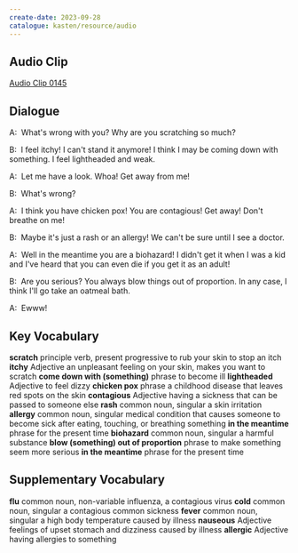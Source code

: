 ```yaml
---
create-date: 2023-09-28
catalogue: kasten/resource/audio
---
```


## Audio Clip
[Audio Clip 0145](https://archive.org/download/englishpod_all/englishpod_0145dg.mp3)

## Dialogue
A:  What's wrong with you? Why are you scratching so much?

B:  I feel itchy! I can't stand it anymore! I think I may be coming down with something.  I feel lightheaded and weak.

A:  Let me have a look. Whoa! Get away from me!

B:  What's wrong?

A:  I think you have chicken pox! You are contagious! Get away! Don't breathe on me!

B:  Maybe it's just a rash or an allergy! We can't be sure until I see a doctor.

A:  Well in the meantime you are a biohazard! I didn't get it when I was a kid and I've heard that you can even die if you get it as an adult!

B:  Are you serious? You always blow things out of proportion. In any case, I think I'll go take an oatmeal bath.

A:  Ewww!

## Key Vocabulary
**scratch**                              principle verb, present progressive   to rub your skin to stop an itch
**itchy**                                Adjective                             an unpleasant feeling on your skin, makes you want to scratch
**come down with (something)**           phrase                                to become ill
**lightheaded**                          Adjective                             to feel dizzy
**chicken pox**                          phrase                                a childhood disease that leaves red spots on the skin
**contagious**                           Adjective                             having a sickness that can be passed to someone else
**rash**                                 common noun, singular                 a skin irritation
**allergy**                              common noun, singular                 medical condition that causes someone to become sick after eating, touching, or breathing something
**in the meantime**                      phrase                                for the present time
**biohazard**                            common noun, singular                 a harmful substance
**blow (something) out of proportion**   phrase                                to make something seem more serious
**in the meantime**                      phrase                                for the present time

## Supplementary Vocabulary
**flu**        common noun, non-variable   influenza, a contagious virus
**cold**       common noun, singular       a contagious common sickness
**fever**      common noun, singular       a high body temperature caused by illness
**nauseous**   Adjective                   feelings of upset stomach and dizziness caused by illness
**allergic**   Adjective                   having allergies to something
